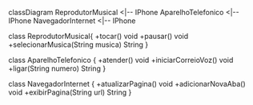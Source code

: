 classDiagram
ReprodutorMusical <|-- IPhone
AparelhoTelefonico <|-- IPhone
NavegadorInternet <|-- IPhone

class ReprodutorMusical{
+tocar() void
+pausar() void
+selecionarMusica(String musica) String
}

class AparelhoTelefonico {
  +atender() void
  +iniciarCorreioVoz() void
  +ligar(String numero) String
}

class NavegadorInternet {
  +atualizarPagina() void
  +adicionarNovaAba() void
  +exibirPagina(String url) String
}
